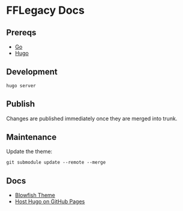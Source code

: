 # FFLegacy Docs

## Prereqs

- [Go](https://go.dev/doc/install)
- [Hugo](https://gohugo.io/getting-started/quick-start/)

## Development

```shell
hugo server
```

## Publish

Changes are published immediately once they are merged into trunk.

## Maintenance

Update the theme:

```shell
git submodule update --remote --merge
```

## Docs

- [Blowfish Theme](https://blowfish.page/docs/)
- [Host Hugo on GitHub Pages](https://gohugo.io/host-and-deploy/host-on-github-pages/)